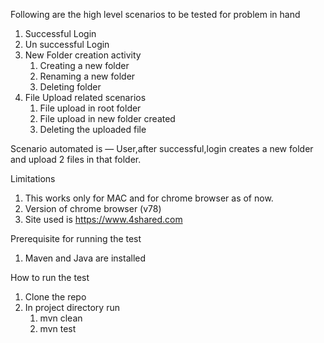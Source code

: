 Following are the high level scenarios to be tested for problem in hand 
1. Successful Login 
2. Un successful Login 
3. New Folder creation activity 
    1. Creating a new folder 
    2. Renaming a new folder 
    3. Deleting folder
4. File Upload related scenarios 
    1. File upload in root folder 
    2. File upload in new folder created 
    3. Deleting the uploaded file 

Scenario automated is — User,after successful,login creates a new folder and upload 2 files in that folder. 

Limitations 
1. This works only for MAC and for chrome browser as of now.
2. Version of chrome browser (v78) 
3. Site used is https://www.4shared.com

Prerequisite for running the test 
1. Maven and Java are installed

How to run the test 
1. Clone the repo 
2. In project directory run 
    1. mvn clean 
    2. mvn test

